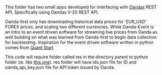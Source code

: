 This folder has two small apps developed for interfacing with [Oandas](http://developer.oanda.com) REST API.
 Specifically using Oandas V-20 REST API.


Oanda-first only has downloading historical data prices for 'EUR_USD' FOREX prices, and scaling two different currencies.
While Oanda-Event is an intro to an event driven software for streaming live prices from Oanda
as well building on what was learned from Oanda-first to begin data collection for backtesting.
Inspiration for the event driven software written in python comes from [Quant Start](https://www.quantstart.com/articles/Forex-Trading-Diary-1-Automated-Forex-Trading-with-the-OANDA-API)

This code will require folder called res in the directory parent to python folder (ie. like [this one](../../../)). res folder will have ids.json file for ID and oanda_api_key.json file for API token issued by Oanda.
